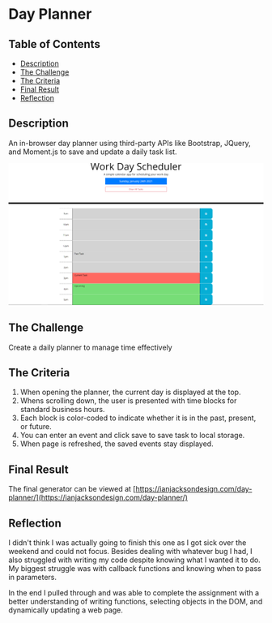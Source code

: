 # Day Planner

## Table of Contents
* [Description](#description)
* [The Challenge](#challenge)
* [The Criteria](#criteria)
* [Final Result](#results)
* [Reflection](#reflection)


## Description <a name="description"></a>
An in-browser day planner using third-party APIs like Bootstrap, JQuery, and Moment.js to save and update a daily task list.

<img src="./screenshot/day-planner.PNG"> 

## The Challenge <a name="challenge"></a>
Create a daily planner to manage time effectively

## The Criteria <a name="criteria"></a>
1. When opening the planner, the current day is displayed at the top.
1. Whens scrolling down, the user is presented with time blocks for standard business hours.
1. Each block is color-coded to indicate whether it is in the past, present, or future.
1. You can enter an event and click save to save task to local storage.
1. When page is refreshed, the saved events stay displayed.

## Final Result <a name="results"></a>
The final generator can be viewed at [https://ianjacksondesign.com/day-planner/](https://ianjacksondesign.com/day-planner/)

## Reflection <a name="reflection"></a>
I didn't think I was actually going to finish this one as I got sick over the weekend and could not focus. Besides dealing with whatever bug I had, I also struggled with writing my code despite knowing what I wanted it to do. My biggest struggle was with callback functions and knowing when to pass in parameters. 

In the end I pulled through and was able to complete the assignment with a better understanding of writing functions, selecting objects in the DOM, and dynamically updating a web page.